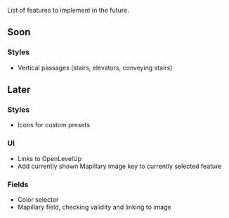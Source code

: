 List of features to implement in the future.

## Soon
### Styles
* Vertical passages (stairs, elevators, conveying stairs)

## Later
### Styles
* Icons for custom presets

### UI
* Links to OpenLevelUp
* Add currently shown Mapillary image key to currently selected feature

### Fields
* Color selector
* Mapillary field, checking validity and linking to image
